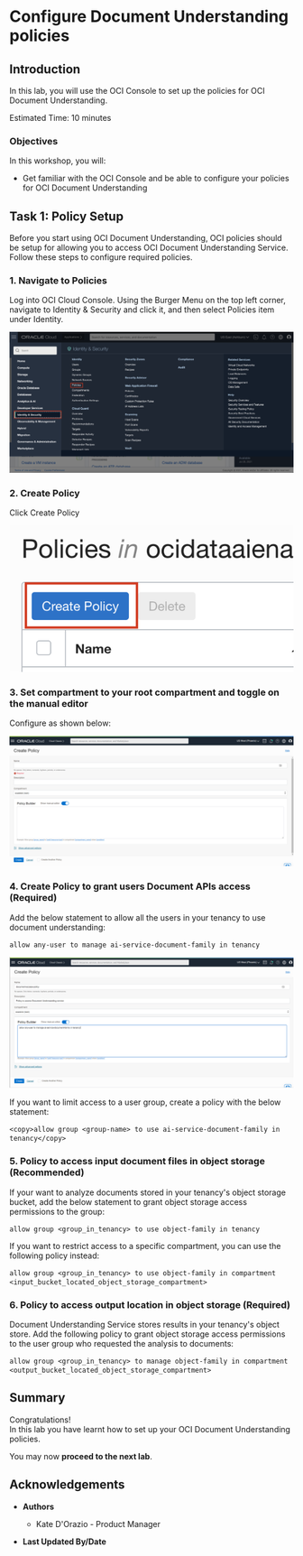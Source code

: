 # Configure Document Understanding policies

## Introduction

In this lab, you will use the OCI Console to set up the policies for OCI Document Understanding.

Estimated Time: 10 minutes


### Objectives

In this workshop, you will:

* Get familiar with the OCI Console and be able to configure your policies for OCI Document Understanding

## Task 1: Policy Setup
Before you start using OCI Document Understanding, OCI policies should be setup for allowing you to access OCI Document Understanding Service. Follow these steps to configure required policies.

### 1. Navigate to Policies
Log into OCI Cloud Console. Using the Burger Menu on the top left corner, navigate to Identity & Security and click it, and then select Policies item under Identity.

![OCI Hamburger menu](./images/ocinavmenu.png)

### 2. Create Policy

Click Create Policy

![OCI Create policy](./images/createpolicybutton.png)

### 3. Set compartment to your root compartment and toggle on the manual editor
    
Configure as shown below: 

![OCI Create policy](./images/policyeditor.PNG)

### 4. Create Policy to grant users Document APIs access (Required)

Add the below statement to allow all the users in your tenancy to use document understanding:
```
allow any-user to manage ai-service-document-family in tenancy
```

![OCI Create policy screen](./images/policycompleted.PNG)

If you want to limit access to a user group, create a policy with the below statement:
```
<copy>allow group <group-name> to use ai-service-document-family in tenancy</copy>
```

### 5. Policy to access input document files in object storage (Recommended)

If your want to analyze documents stored in your tenancy's object storage bucket, add the below statement to grant object storage access permissions to the group:
```
allow group <group_in_tenancy> to use object-family in tenancy
```
    
If you want to restrict access to a specific compartment, you can use the following policy instead: 
```
allow group <group_in_tenancy> to use object-family in compartment <input_bucket_located_object_storage_compartment>
```

### 6. Policy to access output location in object storage (Required)

Document Understanding Service stores results in your tenancy's object store. Add the following policy to grant object storage access permissions to the user group who requested the analysis to documents:

```
allow group <group_in_tenancy> to manage object-family in compartment <output_bucket_located_object_storage_compartment>
```
## **Summary**

Congratulations! </br>
In this lab you have learnt how to set up your OCI Document Understanding policies.

You may now **proceed to the next lab**.


## Acknowledgements
* **Authors**
    * Kate D'Orazio - Product Manager


* **Last Updated By/Date**
